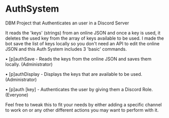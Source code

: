 # AuthSystem
DBM Project that Authenticates an user in a Discord Server

It reads the 'keys' (strings) from an online JSON and once a key is used, it deletes the used key from the array of keys available to be used. I made the bot save the list of keys locally so you don't need an API to edit the online JSON and this Auth System includes 3 'basic' commands.

• [p]authSave - Reads the keys from the online JSON and saves them locally. (Administrator)

• [p]authDisplay - Displays the keys that are available to be used. (Administrator)

• [p]auth [key] - Authenticates the user by giving them a Discord Role. (Everyone)

Feel free to tweak this to fit your needs by either adding a specific channel to work on or any other different actions you may want to perform with it.

